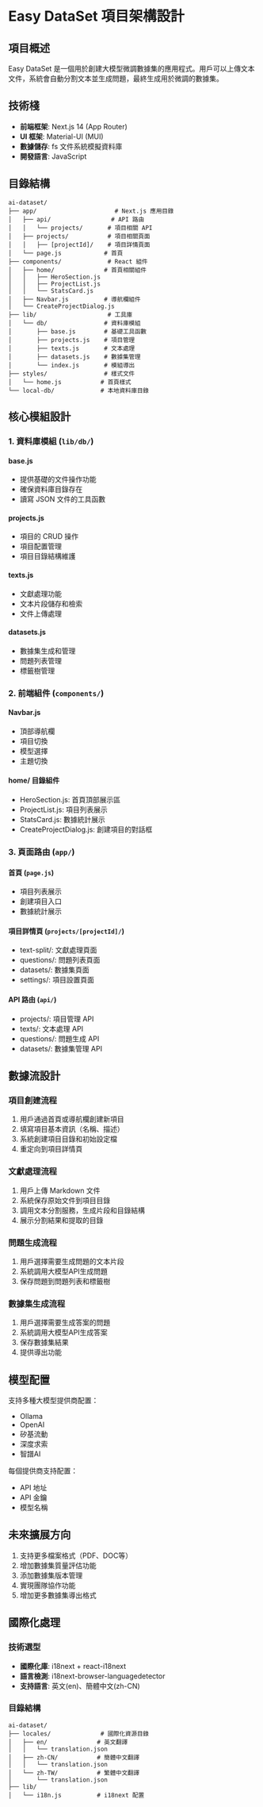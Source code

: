 # Easy DataSet 項目架構設計

## 項目概述

Easy DataSet 是一個用於創建大模型微調數據集的應用程式。用戶可以上傳文本文件，系統會自動分割文本並生成問題，最終生成用於微調的數據集。

## 技術棧

- **前端框架**: Next.js 14 (App Router)
- **UI 框架**: Material-UI (MUI)
- **數據儲存**: fs 文件系統模擬資料庫
- **開發語言**: JavaScript

## 目錄結構

```
ai-dataset/
├── app/                      # Next.js 應用目錄
│   ├── api/                 # API 路由
│   │   └── projects/       # 項目相關 API
│   ├── projects/           # 項目相關頁面
│   │   ├── [projectId]/    # 項目詳情頁面
│   └── page.js            # 首頁
├── components/             # React 組件
│   ├── home/              # 首頁相關組件
│   │   ├── HeroSection.js
│   │   ├── ProjectList.js
│   │   └── StatsCard.js
│   ├── Navbar.js          # 導航欄組件
│   └── CreateProjectDialog.js
├── lib/                    # 工具庫
│   └── db/                # 資料庫模組
│       ├── base.js        # 基礎工具函數
│       ├── projects.js    # 項目管理
│       ├── texts.js       # 文本處理
│       ├── datasets.js    # 數據集管理
│       └── index.js       # 模組導出
├── styles/                # 樣式文件
│   └── home.js           # 首頁樣式
└── local-db/             # 本地資料庫目錄
```

## 核心模組設計

### 1. 資料庫模組 (`lib/db/`)

#### base.js

- 提供基礎的文件操作功能
- 確保資料庫目錄存在
- 讀寫 JSON 文件的工具函數

#### projects.js

- 項目的 CRUD 操作
- 項目配置管理
- 項目目錄結構維護

#### texts.js

- 文獻處理功能
- 文本片段儲存和檢索
- 文件上傳處理

#### datasets.js

- 數據集生成和管理
- 問題列表管理
- 標籤樹管理

### 2. 前端組件 (`components/`)

#### Navbar.js

- 頂部導航欄
- 項目切換
- 模型選擇
- 主題切換

#### home/ 目錄組件

- HeroSection.js: 首頁頂部展示區
- ProjectList.js: 項目列表展示
- StatsCard.js: 數據統計展示
- CreateProjectDialog.js: 創建項目的對話框

### 3. 頁面路由 (`app/`)

#### 首頁 (`page.js`)

- 項目列表展示
- 創建項目入口
- 數據統計展示

#### 項目詳情頁 (`projects/[projectId]/`)

- text-split/: 文獻處理頁面
- questions/: 問題列表頁面
- datasets/: 數據集頁面
- settings/: 項目設置頁面

#### API 路由 (`api/`)

- projects/: 項目管理 API
- texts/: 文本處理 API
- questions/: 問題生成 API
- datasets/: 數據集管理 API

## 數據流設計

### 項目創建流程

1. 用戶通過首頁或導航欄創建新項目
2. 填寫項目基本資訊（名稱、描述）
3. 系統創建項目目錄和初始設定檔
4. 重定向到項目詳情頁

### 文獻處理流程

1. 用戶上傳 Markdown 文件
2. 系統保存原始文件到項目目錄
3. 調用文本分割服務，生成片段和目錄結構
4. 展示分割結果和提取的目錄

### 問題生成流程

1. 用戶選擇需要生成問題的文本片段
2. 系統調用大模型API生成問題
3. 保存問題到問題列表和標籤樹

### 數據集生成流程

1. 用戶選擇需要生成答案的問題
2. 系統調用大模型API生成答案
3. 保存數據集結果
4. 提供導出功能

## 模型配置

支持多種大模型提供商配置：

- Ollama
- OpenAI
- 矽基流動
- 深度求索
- 智譜AI

每個提供商支持配置：

- API 地址
- API 金鑰
- 模型名稱

## 未來擴展方向

1. 支持更多檔案格式（PDF、DOC等）
2. 增加數據集質量評估功能
3. 添加數據集版本管理
4. 實現團隊協作功能
5. 增加更多數據集導出格式

## 國際化處理

### 技術選型

- **國際化庫**: i18next + react-i18next
- **語言檢測**: i18next-browser-languagedetector
- **支持語言**: 英文(en)、簡體中文(zh-CN)

### 目錄結構

```
ai-dataset/
├── locales/              # 國際化資源目錄
│   ├── en/              # 英文翻譯
│   │   └── translation.json
│   ├── zh-CN/           # 簡體中文翻譯
│   │   └── translation.json
│   └── zh-TW/           # 繁體中文翻譯
│       └── translation.json
├── lib/
│   └── i18n.js          # i18next 配置
```
